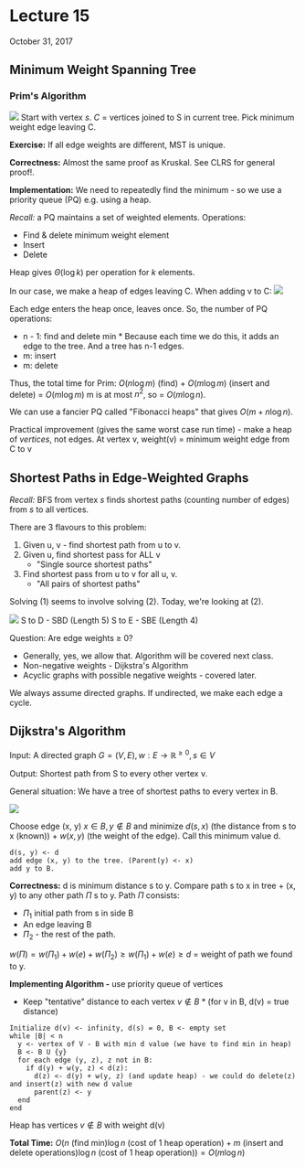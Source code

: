 # Lecture 15

October 31, 2017

## Minimum Weight Spanning Tree

### Prim's Algorithm

![](/images/lectures/CS341/15-1.png)
Start with vertex $s$. $C$ = vertices joined to S in current tree. Pick minimum weight edge leaving C.

**Exercise:** If all edge weights are different, MST is unique.

**Correctness:** Almost the same proof as Kruskal. See CLRS for general proof!.

**Implementation:** We need to repeatedly find the minimum - so we use a priority queue (PQ) e.g. using a heap.

_Recall:_ a PQ maintains a set of weighted elements. Operations:

- Find & delete minimum weight element
- Insert
- Delete

Heap gives $\Theta(\log k)$ per operation for $k$ elements.

In our case, we make a heap of edges leaving C. When adding v to C: ![](/images/lectures/CS341/15-2.png)

Each edge enters the heap once, leaves once. So, the number of PQ operations:

- n - 1: find and delete min \* Because each time we do this, it adds an edge to the tree. And a tree has n-1 edges.
- m: insert
- m: delete

Thus, the total time for Prim: $O(n \log m)$ (find) + $O(m\log m)$ (insert and delete) = $O(m \log m)$ m is at most $n^2$, so = $O(m \log n)$.

We can use a fancier PQ called "Fibonacci heaps" that gives $O(m + n\log n)$.

Practical improvement (gives the same worst case run time) - make a heap of _vertices_, not edges. At vertex v, weight(v) = minimum weight edge from C to v

## Shortest Paths in Edge-Weighted Graphs

_Recall:_ BFS from vertex $s$ finds shortest paths (counting number of edges) from $s$ to all vertices.

There are 3 flavours to this problem:

1. Given u, v - find shortest path from u to v.
2. Given u, find shortest pass for ALL v
   - "Single source shortest paths"
3. Find shortest pass from u to v for all u, v.
   - "All pairs of shortest paths"

Solving (1) seems to involve solving (2). Today, we're looking at (2).

![](/images/lectures/CS341/15-4.png) S to D - SBD (Length 5) S to E - SBE (Length 4)

Question: Are edge weights $\geq$ 0?

- Generally, yes, we allow that. Algorithm will be covered next class.
- Non-negative weights - Dijkstra's Algorithm
- Acyclic graphs with possible negative weights - covered later.

We always assume directed graphs. If undirected, we make each edge a cycle.

## Dijkstra's Algorithm

Input: A directed graph $G = (V, E), w: E \rightarrow \mathbb{R}^{\geq 0}, s \in V$

Output: Shortest path from S to every other vertex v.

General situation: We have a tree of shortest paths to every vertex in B.

![](/images/lectures/CS341/15-5.png)

Choose edge (x, y) $x \in B, y \notin B$ and minimize $d(s, x)$ (the distance from s to x (known)) + $w(x, y)$ (the weight of the edge). Call this minimum value d.

```none
d(s, y) <- d
add edge (x, y) to the tree. (Parent(y) <- x)
add y to B.
```

**Correctness:** d is minimum distance s to y. Compare path s to x in tree + (x, y) to any other path $\Pi$ s to y. Path $\Pi$ consists:

- $\Pi_1$ initial path from s in side B
- An edge leaving B
- $\Pi_2$ - the rest of the path.

$w(\Pi) = w(\Pi_1) + w(e) + w(\Pi_2) \geq w(\Pi_1) + w(e) \geq d$ = weight of path we found to y.

**Implementing Algorithm -** use priority queue of vertices

- Keep "tentative" distance to each vertex $v \notin B$ \* (for v in B, d(v) = true distance)

```none
Initialize d(v) <- infinity, d(s) = 0, B <- empty set
while |B| < n
  y <- vertex of V - B with min d value (we have to find min in heap)
  B <- B U {y}
  for each edge (y, z), z not in B:
    if d(y) + w(y, z) < d(z):
      d(z) <- d(y) + w(y, z) (and update heap) - we could do delete(z) and insert(z) with new d value
      parent(z) <- y
  end
end
```

Heap has vertices $v \notin B$ with weight d(v)

**Total Time:** $O(n \text{ (find min)}\log n \text{ (cost of 1 heap operation)}+ m \text{ (insert and delete operations)} \log n \text{ (cost of 1 heap operation)}) = O(m\log n)$
